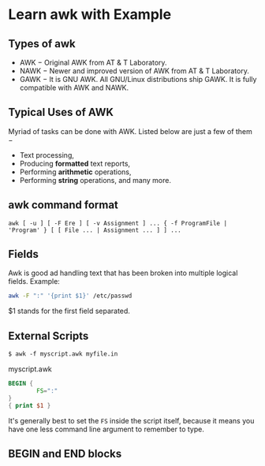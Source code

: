 # Learn awk with Example

## Types of awk
* AWK − Original AWK from AT & T Laboratory.
* NAWK − Newer and improved version of AWK from AT & T Laboratory.
* GAWK − It is GNU AWK. All GNU/Linux distributions ship GAWK. It is fully compatible with AWK and NAWK.

## Typical Uses of AWK
Myriad of tasks can be done with AWK. Listed below are just a few of them −

- Text processing,
- Producing **formatted** text reports,
- Performing **arithmetic** operations,
- Performing **string** operations, and many more.

## awk command format
```
awk [ -u ] [ -F Ere ] [ -v Assignment ] ... { -f ProgramFile | 'Program' } [ [ File ... | Assignment ... ] ] ...
```
## Fields
Awk is good ad handling text that has been broken into multiple logical fields.
Example:
```bash
awk -F ":" '{print $1}' /etc/passwd
```
$1 stands for the first field separated.

## External Scripts
```bash
$ awk ‑f myscript.awk myfile.in
```
myscript.awk
```awk
BEGIN { 
        FS=":" 
} 
{ print $1 }
```
It's generally best to set the `FS` inside the script itself, because it means you have one less command line argument to remember to type.

## BEGIN and END blocks
